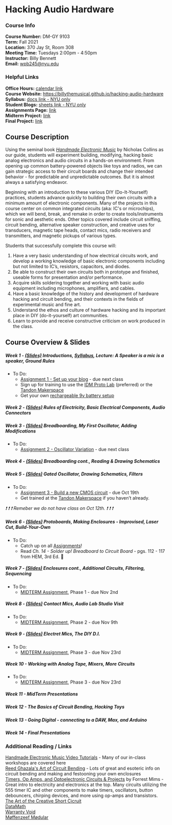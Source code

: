 # Hacking Audio Hardware

### Course Info  
**Course Number:** DM-GY 9103  
**Term:** Fall 2021  
**Location:** 370 Jay St, Room 308  
**Meeting Time:** Tuesdays 2:00pm - 4:50pm  
**Instructor:** Billy Bennett  
**Email:** wpb245@nyu.edu  

### Helpful Links
**Office Hours:** [calendar link](https://calendar.google.com/calendar/selfsched?sstoken=UU83Y25Jd3FfQnhjfGRlZmF1bHR8MTcyMDRkOTExMjgzY2QxOTVhYmFhZjM4MmRiMzg1MmM)  
**Course Website:** https://billythemusical.github.io/hacking-audio-hardware  
**Syllabus:** [docs link - NYU only](https://docs.google.com/document/d/1rmMsHMCfXIE_s8nDgVjvcms0XinGn-VsMpUDeaeRRd0/edit?usp=sharing)  
**Student Blogs:** [sheets link - NYU only](https://docs.google.com/spreadsheets/d/1N3ReFHLPdkrUOZKwgPqg1gQX5DbbF7SZ2JsOboCK1Vc/edit#gid=0)  
**Assignments Page:** [link](assignments.html)  
**Midterm Project:** [link](midterm.html)  
**Final Project:** [link](final_project.html)  

## Course Description
Using the seminal book [*Handmade Electronic Music*](https://bobcat.library.nyu.edu/permalink/f/141j2p5/nyu_aleph003835343) by Nicholas Collins as our guide, students will experiment building, modifying, hacking basic analog electronics and audio circuits in a hands-on environment.  From opening up common battery-powered objects like toys and radios, we can gain strategic access to their circuit boards and change their intended behavior - for predictable and unpredictable outcomes.  But it is almost always a satisfying endeavor.

Beginning with an introduction to these various DIY (Do-It-Yourself) practices, students advance quickly to building their own circuits with a minimum amount of electronic components. Many of the projects in this course center on common integrated circuits (aka: IC's or microchips), which we will bend, break, and remake in order to create tools/instruments for sonic and aesthetic ends.  Other topics covered include circuit sniffing, circuit bending, alternative speaker construction, and creative uses for transducers, magnetic tape heads, contact mics, radio receivers and transmitters, and magnetic pickups of various types.

Students that successfully complete this course will:
1. Have a very basic understanding of how electrical circuits work, and develop a working knowledge
of basic electronic components including but not limited to IC’s, resistors, capacitors, and diodes.
2. Be able to construct their own circuits both in prototype and finished, useable forms for
presentation and/or performance.
3. Acquire skills soldering together and working with basic audio equipment including microphones, amplifiers, and cables.
4. Have a basic knowledge of the history and development of hardware hacking and circuit bending,
and their contexts in the fields of experimental music and fine art.
5. Understand the ethos and culture of hardware hacking and its important place in DIY (do-it-yourself) art communities.
6. Learn to provide and receive constructive criticism on work produced in the class.

## Course Overview & Slides

##### Week 1 - [(Slides)](https://docs.google.com/presentation/d/1qheYEmGxHhcfj3TvRRTWEnvLvEMnhZB82_XswJIgf9U/edit?usp=sharing) Introductions, [Syllabus](https://docs.google.com/document/d/1rmMsHMCfXIE_s8nDgVjvcms0XinGn-VsMpUDeaeRRd0/edit?usp=sharing), Lecture: A Speaker is a mic is a speaker, Ground Rules

- To Do:
  - [Assignment 1 - Set up your blog](assignments.html) - due next class
  - Sign up for training to use the [IDM Proto Lab](http://idm.engineering.nyu.edu/protolab/) (preferred) or the [Tandon Makerspace](https://makerspace.engineering.nyu.edu/training-and-reservations/)  
  - Get your own [rechargeable 9v battery setup](https://www.amazon.com/EBL-Rechargeable-Batteries-Battery-Charger/dp/B079G37Y61/ref=sr_1_3?dchild=1&keywords=9v+rechargeable+batteries+with+charger&qid=1631477602&s=electronics&sr=1-3)  

##### Week 2 - [(Slides)](https://docs.google.com/presentation/d/1efWNUDPk0h1TynfMdZVpLxOjdQhohWu7YLQNH0dOrB4/edit?usp=sharing)  Rules of Electricity, Basic Electrical Components, Audio Connectors

##### Week 3 - [(Slides)](https://docs.google.com/presentation/d/1-EDzDrOS77cCitP-0Bf-hZKDujBbLkg2Xf4AGk78QNk/edit#slide=id.gf256d10b19_0_25)  Breadboarding, My First Oscillator, Adding Modifications

- To Do:
  - [Assignment 2 - Oscillator Variation](assignments.html) - due next class

##### Week 4 - [(Slides)](https://docs.google.com/presentation/d/1seI8x_yt6gibYntiaUch7kJuSkzcuYkVgojwtgdJvfY/edit?usp=sharing)  Breadboarding cont., Reading & Drawing Schematics

##### Week 5 - [(Slides)](https://docs.google.com/presentation/d/1UQaH8Z6PDEX3RyZpvyM7HtjcS4XLoo4gqNlqg3Z_l8U/edit?usp=sharing) Gated Oscillator, Drawing Schematics, Filters

- To Do:
  - [Assignment 3 - Build a new CMOS circuit](assignments.html) - due Oct 19th
  - Get trained at the [Tandon Makerspace](https://makerspace.engineering.nyu.edu/training-and-reservations/) if you haven’t already.   

*❗ ❗ ❗ Remeber we do not have class on Oct 12th. ❗ ❗ ❗*

##### Week 6 - [(Slides)](https://docs.google.com/presentation/d/1-bR5iref0CXQHKx2WsXhWMqogBl6NNbq2Eg1dKrKwvM/edit?usp=sharing) Protoboards, Making Enclosures - Improvised, Laser Cut, Build-Your-Own  

- To Do:
  - Catch up on all [Assignments](assignments.html)!
  - Read *Ch. 14 - Solder up!  Breadboard to Circuit Board* - pgs. 112 - 117 from HEM, 3rd Ed. 📗

##### Week 7 - [(Slides)](https://docs.google.com/presentation/d/1DAz1oouwzqASo6HqbAzYFQiKHThFQfmNu1AE3kfzupc/edit?usp=sharing) Enclosures cont., Additional Circuits, Filtering, Sequencing
- To Do:
  - [MIDTERM Assignment](midterm.html), Phase 1 - due Nov 2nd

##### Week 8 - [(Slides)]() Contact Mics, Audio Lab Studio Visit
- To Do:
  - [MIDTERM Assignment](midterm.html), Phase 2 - due Nov 9th

##### Week 9 - [(Slides)](https://docs.google.com/presentation/d/1bRk2AvkIJIT1cAMMhKyNw5l-6zsgy_iTnnLYp_JHPX0/edit?usp=sharing) Electret Mics, The DIY D.I.
- To Do:
  - [MIDTERM Assignment](midterm.html), Phase 3 - due Nov 23rd  

##### Week 10 - Working with Analog Tape, Mixers, More Circuits
- To Do:
  - [MIDTERM Assignment](midterm.html), Phase 3 - due Nov 23rd    

##### Week 11 - **MidTerm Presentations**
##### Week 12 - The Basics of Circuit Bending, Hacking Toys
##### Week 13 - Going Digital - connecting to a DAW, Max, and Arduino  
##### Week 14 - **Final Presentations**  

### Additional Reading / Links

[Handmade Electronic Music Video Tutorials](http://www.nicolascollins.com/HEM3/tutorials.htm) - Many of our in-class workshops are covered here  
[Reed Ghazala's Art of Circuit Bending](http://www.anti-theory.com/soundart/circuitbend/) - Lots of great and esoteric info on circuit bending and making and festooning your own enclosures  
[Timers, Op Amps, and Optoelectronic Circuits & Projects](https://www.amazon.com/Timer-Amp-Optoelectronic-Circuits-Projects/dp/0945053290) by Forrest Mims - Great intro to electricity and electronics at the top.  Many circuits utilizing the 555 timer IC and other components to make timers, oscillators, button debouncers, chirping devices, and more using op-amps and transistors.  
[The Art of the Creative Short Cicruit](http://www.anti-theory.com/texts/EM/index.html)  
[DataMath](http://www.datamath.org/Story/CircuitBending.htm)  
[Warranty Void](http://weltenschule.de/TableHooters/WarrantyVoidFAQ.htm)  
[Møffenzeef Mødular](https://www.moffenzeefmodular.com/)  
